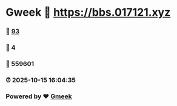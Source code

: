 # Gweek :link: https://bbs.017121.xyz 
### :page_facing_up: [93](https://bbs.017121.xyz/tag.html) 
### :speech_balloon: 4 
### :hibiscus: 559601 
### :alarm_clock: 2025-10-15 16:04:35 
### Powered by :heart: [Gmeek](https://github.com/Meekdai/Gmeek)
